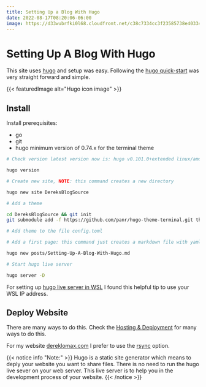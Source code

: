 ```yaml
---
title: Setting Up a Blog With Hugo
date: 2022-08-17T08:20:06-06:00
image: https://d33wubrfki0l68.cloudfront.net/c38c7334cc3f23585738e40334284fddcaf03d5e/2e17c/images/hugo-logo-wide.svg
---
```


# Setting Up A Blog With Hugo

This site uses [hugo](hugo) and setup was easy. Following the
[hugo quick-start](https://gohugo.io/getting-started/quick-start/) was very
straight forward and simple.

{{< featuredImage alt="Hugo icon image" >}}

## Install

Install prerequisites:

- go
- git
- hugo minimum version of 0.74.x for the terminal theme

```sh
# Check version latest version now is: hugo v0.101.0+extended linux/amd64

hugo version

# Create new site, NOTE: this command creates a new directory

hugo new site DereksBlogSource

# Add a theme

cd DereksBlogSource && git init
git submodule add -f https://github.com/panr/hugo-theme-terminal.git themes/terminal

# Add theme to the file config.toml

# Add a first page: this command just creates a markdown file with yaml metadata header

hugo new posts/Setting-Up-A-Blog-With-Hugo.md

# Start hugo live server

hugo server -D
```

<!--adsense-->

For setting up [hugo live server in WSL](https://www.saotn.org/hugo-development-environment-in-wsl-2/)
I found this helpful tip to use your WSL IP address.

## Deploy Website

There are many ways to do this. Check the
[Hosting & Deployment](https://gohugo.io/hosting-and-deployment/) for many ways
to do this.

For my website [dereklomax.com](dereklomax.com) I prefer to use the
[rsync](https://gohugo.io/hosting-and-deployment/deployment-with-rsync/)
option.

{{< notice info "Note:" >}}
Hugo is a static site generator which means to deply your website you want to
share files. There is no need to run the hugo live sever on your web server.
This live server is to help you in the development process of your website.
{{< /notice >}}
